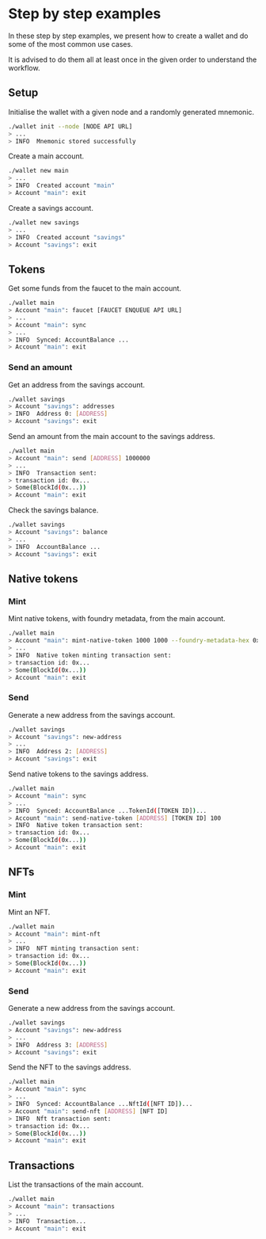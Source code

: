 # Step by step examples

In these step by step examples, we present how to create a wallet and do some of the most common use cases.

It is advised to do them all at least once in the given order to understand the workflow.

## Setup

Initialise the wallet with a given node and a randomly generated mnemonic.
```sh
./wallet init --node [NODE API URL]
> ...
> INFO  Mnemonic stored successfully
```

Create a main account.
```sh
./wallet new main
> ...
> INFO  Created account "main"
> Account "main": exit
```

Create a savings account.
```sh
./wallet new savings
> ...
> INFO  Created account "savings"
> Account "savings": exit
```

## Tokens

Get some funds from the faucet to the main account.
```sh
./wallet main
> Account "main": faucet [FAUCET ENQUEUE API URL]
> ...
> Account "main": sync
> ...
> INFO  Synced: AccountBalance ...
> Account "main": exit
```

### Send an amount

Get an address from the savings account.
```sh
./wallet savings
> Account "savings": addresses
> INFO  Address 0: [ADDRESS]
> Account "savings": exit
```

Send an amount from the main account to the savings address.
```sh
./wallet main
> Account "main": send [ADDRESS] 1000000
> ...
> INFO  Transaction sent:
> transaction id: 0x...
> Some(BlockId(0x...))
> Account "main": exit
```

Check the savings balance.
```sh
./wallet savings
> Account "savings": balance
> ...
> INFO  AccountBalance ...
> Account "savings": exit
```

## Native tokens

### Mint

Mint native tokens, with foundry metadata, from the main account.
```sh
./wallet main
> Account "main": mint-native-token 1000 1000 --foundry-metadata-hex 0xabcdef
> ...
> INFO  Native token minting transaction sent:
> transaction id: 0x...
> Some(BlockId(0x...))
> Account "main": exit
```

### Send

Generate a new address from the savings account.
```sh
./wallet savings
> Account "savings": new-address
> ...
> INFO  Address 2: [ADDRESS]
> Account "savings": exit
```

Send native tokens to the savings address.
```sh
./wallet main
> Account "main": sync
> ...
> INFO  Synced: AccountBalance ...TokenId([TOKEN ID])...
> Account "main": send-native-token [ADDRESS] [TOKEN ID] 100
> INFO  Native token transaction sent:
> transaction id: 0x...
> Some(BlockId(0x...))
> Account "main": exit
```

## NFTs

### Mint

Mint an NFT.
```sh
./wallet main
> Account "main": mint-nft
> ...
> INFO  NFT minting transaction sent:
> transaction id: 0x...
> Some(BlockId(0x...))
> Account "main": exit
```

### Send

Generate a new address from the savings account.
```sh
./wallet savings
> Account "savings": new-address
> ...
> INFO  Address 3: [ADDRESS]
> Account "savings": exit
```

Send the NFT to the savings address.
```sh
./wallet main
> Account "main": sync
> ...
> INFO  Synced: AccountBalance ...NftId([NFT ID])...
> Account "main": send-nft [ADDRESS] [NFT ID]
> INFO  Nft transaction sent:
> transaction id: 0x...
> Some(BlockId(0x...))
> Account "main": exit
```

## Transactions

List the transactions of the main account.
```sh
./wallet main
> Account "main": transactions
> ...
> INFO  Transaction...
> Account "main": exit
```
